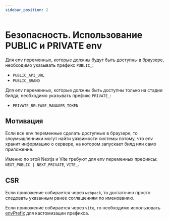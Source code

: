 ```yaml
---
sidebar_position: 2
---
```


# Безопасность. Использование PUBLIC и PRIVATE env

Для env переменных, которые должны будут быть доступны в браузере, необходимо указывать префикс `PUBLIC_`:
- `PUBLIC_API_URL`
- `PUBLIC_BRAND`

Для env переменных, которые должны быть доступны только на стадии билда, необходимо указывать префикс `PRIVATE_`:
- `PRIVATE_RELEASE_MANAGER_TOKEN`

## Мотивация

Если все env переменные сделать доступные в браузере, то злоумышленники могут найти уязвимости системы потому, что env хранит информацию о сервере, на котором запускает билд или само приложение.

Именно по этой Nextjs и Vite требуют для env переменных префиксы: `NEXT_PUBLIC | NEXT_PRIVATE`, `VITE_`.

## CSR

Если приложение собирается через `webpack`, то достаточно просто следовать указанным ранее соглашениям по именованию.

Если приложение собирается через `vite`, то необходимо использовать [envPrefix](https://vitejs.dev/config/shared-options.html#envprefix) для кастомизации префикса.
